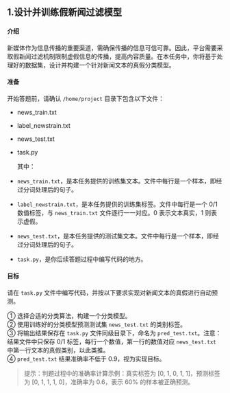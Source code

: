  
## 1.设计并训练假新闻过滤模型

#### 介绍

新媒体作为信息传播的重要渠道，需确保传播的信息可信可靠。因此，平台需要采取假新闻过滤机制限制虚假信息的传播，提高内容质量。在本任务中，你将基于处理好的数据集，设计并构建一个针对新闻文本的真假分类模型。

#### 准备

开始答题前，请确认 `/home/project` 目录下包含以下文件：

-   news_train.txt
    
-   label_newstrain.txt
    
-   news_test.txt
    
-   task.py
    
    其中：
    
-   `news_train.txt`，是本任务提供的训练集文本。文件中每行是一个样本，即经过分词处理后的句子。
    
-   `label_newstrain.txt`，是本任务提供的训练集标签。文件中每行是一个 0/1 数值标签，与 `news_train.txt` 文件逐行一一对应。0 表示文本真实，1 则表示虚假。
    
-   `news_test.txt`，是本任务提供的测试集文本。文件中每行是一个样本，即经过分词处理后的句子。
    
-   `task.py`，是你后续答题过程中编写代码的地方。
    

#### 目标

请在 `task.py` 文件中编写代码，并按以下要求实现对新闻文本的真假进行自动预测。

① 选择合适的分类算法，构建一个分类模型。  
② 使用训练好的分类模型预测测试集 `news_test.txt` 的类别标签。  
③ 将输出结果保存在 `task.py` 文件同级目录下，命名为 `pred_test.txt`。注意：结果文件中只保存 0/1 标签，每行一个数值，第一行的数值对应 `news_test.txt` 中第一行文本的真假类别，以此类推。  
④ `pred_test.txt` 结果准确率不低于 0.9，视为实现目标。

> 提示：判题过程中的准确率计算示例：真实标签为 [0, 1, 0, 1, 1]，预测标签为 [0, 1, 1, 1, 0]，准确率为 0.6，表示 60% 的样本被正确预测。

~~~python

~~~

<!--stackedit_data:
eyJoaXN0b3J5IjpbLTExMzQ4NjAxMjVdfQ==
-->